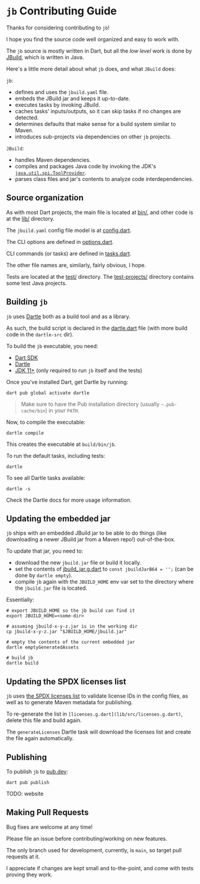 # `jb` Contributing Guide

Thanks for considering contributing to `jb`!

I hope you find the source code well organized and easy to work with.

The `jb` source is mostly written in Dart, but all the _low level_ work is done by [JBuild](https://github.com/renatoathaydes/jbuild/),
which is written in Java.

Here's a little more detail about what `jb` does, and what `JBuild` does:

`jb`:

* defines and uses the `jbuild.yaml` file.
* embeds the JBuild jar and keeps it up-to-date.
* executes tasks by invoking JBuild.
* caches tasks' inputs/outputs, so it can skip tasks if no changes are detected.
* determines defaults that make sense for a build system similar to Maven.
* introduces sub-projects via dependencies on other `jb` projects.

`JBuild`:

* handles Maven dependencies.
* compiles and packages Java code by invoking the JDK's [`java.util.spi.ToolProvider`](https://docs.oracle.com/en/java/javase/19/docs/api/java.base/java/util/spi/ToolProvider.html).
* parses class files and jar's contents to analyze code interdependencies.

## Source organization

As with most Dart projects, the main file is located at [bin/](bin/jbuild_cli.dart), and other code is at the [lib/](lib/)
directory.

The `jbuild.yaml` config file model is at [config.dart](lib/src/config.dart).

The CLI options are defined in [options.dart](lib/src/options.dart).

CLI commands (or tasks) are defined in [tasks.dart](lib/src/tasks.dart).

The other file names are, similarly, fairly obvious, I hope.

Tests are located at the [test/](test) directory. The [test-projects/](test/test-projects) directory contains some
test Java projects.

## Building `jb`

`jb` uses [Dartle](https://github.com/renatoathaydes/dartle) both as a build tool and as a library.

As such, the build script is declared in the [dartle.dart](dartle.dart) file (with more build code in the `dartle-src` dir).

To build the `jb` executable, you need:

* [Dart SDK](https://dart.dev/get-dart)
* [Dartle](https://github.com/renatoathaydes/dartle)
* [JDK 11+](https://openjdk.org/) (only required to run `jb` itself and the tests)

Once you've installed Dart, get Dartle by running:

```shell
dart pub global activate dartle
```

> Make sure to have the Pub installation directory (usually `~.pub-cache/bin`) in your `PATH`.

Now, to compile the executable:

```shell
dartle compile
```

This creates the executable at `build/bin/jb`.

To run the default tasks, including tests:

```shell
dartle
```

To see all Dartle tasks available:

```shell
dartle -s
```

Check the Dartle docs for more usage information.

## Updating the embedded jar

`jb` ships with an embedded JBuild jar to be able to do things (like downloading a newer JBuild jar from a Maven repo!)
out-of-the-box.

To update that jar, you need to:

* download the new `jbuild.jar` file or build it locally. 
* set the contents of [jbuild_jar.g.dart](lib/src/jbuild_jar.g.dart) to `const jbuildJarB64 = '';` (can be done by `dartle empty`).
* compile `jb` again with the `JBUILD_HOME` env var set to the directory where the `jbuild.jar` file is located.

Essentially:

```shell
# export JBUILD_HOME so the jb build can find it
export JBUILD_HOME=<some-dir>

# assuming jbuild-x-y-z.jar is in the working dir
cp jbuild-x-y-z.jar "$JBUILD_HOME/jbuild.jar"

# empty the contents of the current embedded jar
dartle emptyGeneratedAssets

# build jb
dartle build
```

## Updating the SPDX licenses list

`jb` uses [the SPDX licenses list](https://spdx.org/licenses/) to validate license IDs in the config files,
as well as to generate Maven metadata for publishing.

To re-generate the list in `[licenses.g.dart](lib/src/licenses.g.dart)`, delete this file and build again.

The `generateLicenses` Dartle task will download the licenses list and create the file again automatically.

## Publishing

To publish `jb` to [pub.dev](https://pub.dev/):

```shell
dart pub publish
```

TODO: website

## Making Pull Requests

Bug fixes are welcome at any time!

Please file an issue before contributing/working on new features.

The only branch used for development, currently, is `main`, so target pull requests at it.

I appreciate if changes are kept small and to-the-point, and come with tests proving they work.
